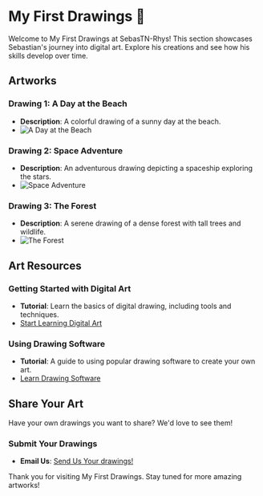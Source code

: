 # My First Drawings 🎨

Welcome to My First Drawings at SebasTN-Rhys! This section showcases Sebastian's journey into digital art. Explore his creations and see how his skills develop over time.

## Artworks

### **Drawing 1: A Day at the Beach**
- **Description**: A colorful drawing of a sunny day at the beach.
- ![A Day at the Beach](link-to-image)

### **Drawing 2: Space Adventure**
- **Description**: An adventurous drawing depicting a spaceship exploring the stars.
- ![Space Adventure](link-to-image)

### **Drawing 3: The Forest**
- **Description**: A serene drawing of a dense forest with tall trees and wildlife.
- ![The Forest](link-to-image)

## Art Resources

### **Getting Started with Digital Art**
- **Tutorial**: Learn the basics of digital drawing, including tools and techniques.
- [Start Learning Digital Art](link-to-digital-art-tutorial)

### **Using Drawing Software**
- **Tutorial**: A guide to using popular drawing software to create your own art.
- [Learn Drawing Software](link-to-drawing-software-tutorial)

## Share Your Art

Have your own drawings you want to share? We'd love to see them!

### **Submit Your Drawings**
- **Email Us**: [Send Us Your drawings!](mailto:ranly196@gmail.com)

Thank you for visiting My First Drawings. Stay tuned for more amazing artworks!

